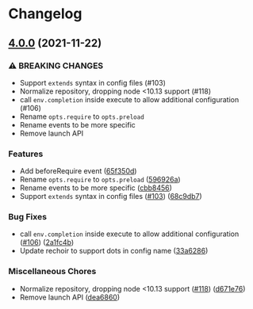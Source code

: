# Changelog

## [4.0.0](https://www.github.com/gulpjs/liftoff/compare/v3.1.0...v4.0.0) (2021-11-22)


### ⚠ BREAKING CHANGES

* Support `extends` syntax in config files (#103)
* Normalize repository, dropping node <10.13 support (#118)
* call `env.completion` inside execute to allow additional configuration (#106)
* Rename `opts.require` to `opts.preload`
* Rename events to be more specific
* Remove launch API

### Features

* Add beforeRequire event ([65f350d](https://www.github.com/gulpjs/liftoff/commit/65f350d0140f91467252f58489b5e13bc19f169e))
* Rename `opts.require` to `opts.preload` ([596926a](https://www.github.com/gulpjs/liftoff/commit/596926a177df254726715ffed7bc4b344e87bef0))
* Rename events to be more specific ([cbb8456](https://www.github.com/gulpjs/liftoff/commit/cbb8456e0273505d1ba237060aaebb7b79c26112))
* Support `extends` syntax in config files ([#103](https://www.github.com/gulpjs/liftoff/issues/103)) ([68c9db7](https://www.github.com/gulpjs/liftoff/commit/68c9db7fc4f26b7b9e3e91f8e8c6374d1a9dbb1f))


### Bug Fixes

* call `env.completion` inside execute to allow additional configuration ([#106](https://www.github.com/gulpjs/liftoff/issues/106)) ([2a1fc4b](https://www.github.com/gulpjs/liftoff/commit/2a1fc4b632e55effcd45ab3c48bd7aba0ce049bf))
* Update rechoir to support dots in config name ([33a6286](https://www.github.com/gulpjs/liftoff/commit/33a62869bc2474d4168f17f611dadbd66cc6adac))


### Miscellaneous Chores

* Normalize repository, dropping node <10.13 support ([#118](https://www.github.com/gulpjs/liftoff/issues/118)) ([d671e76](https://www.github.com/gulpjs/liftoff/commit/d671e7600bd96f3c6c23697575436e89fa407c99))
* Remove launch API ([dea6860](https://www.github.com/gulpjs/liftoff/commit/dea68609a669195f8d59df2164a5f4ba6e680004))
